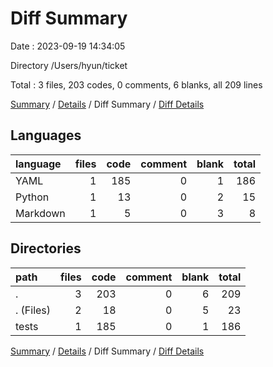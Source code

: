 # Diff Summary

Date : 2023-09-19 14:34:05

Directory /Users/hyun/ticket

Total : 3 files,  203 codes, 0 comments, 6 blanks, all 209 lines

[Summary](results.md) / [Details](details.md) / Diff Summary / [Diff Details](diff-details.md)

## Languages
| language | files | code | comment | blank | total |
| :--- | ---: | ---: | ---: | ---: | ---: |
| YAML | 1 | 185 | 0 | 1 | 186 |
| Python | 1 | 13 | 0 | 2 | 15 |
| Markdown | 1 | 5 | 0 | 3 | 8 |

## Directories
| path | files | code | comment | blank | total |
| :--- | ---: | ---: | ---: | ---: | ---: |
| . | 3 | 203 | 0 | 6 | 209 |
| . (Files) | 2 | 18 | 0 | 5 | 23 |
| tests | 1 | 185 | 0 | 1 | 186 |

[Summary](results.md) / [Details](details.md) / Diff Summary / [Diff Details](diff-details.md)